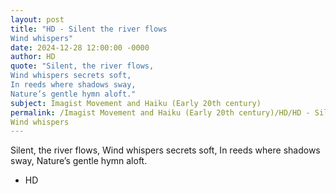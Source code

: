 ```yaml
---
layout: post
title: "HD - Silent the river flows 
Wind whispers"
date: 2024-12-28 12:00:00 -0000
author: HD
quote: "Silent, the river flows, 
Wind whispers secrets soft, 
In reeds where shadows sway, 
Nature’s gentle hymn aloft."
subject: Imagist Movement and Haiku (Early 20th century)
permalink: /Imagist Movement and Haiku (Early 20th century)/HD/HD - Silent the river flows 
Wind whispers
---
```


Silent, the river flows, 
Wind whispers secrets soft, 
In reeds where shadows sway, 
Nature’s gentle hymn aloft.

- HD
